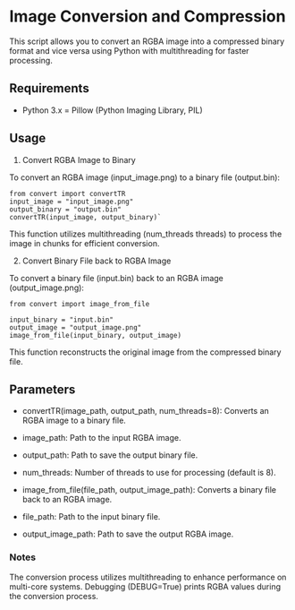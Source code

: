# Image Conversion and Compression
This script allows you to convert an RGBA image into a compressed binary format and vice versa using Python with multithreading for faster processing.

## Requirements
- Python 3.x
= Pillow (Python Imaging Library, PIL)

## Usage
1. Convert RGBA Image to Binary

To convert an RGBA image (input_image.png) to a binary file (output.bin):
```
from convert import convertTR
input_image = "input_image.png"
output_binary = "output.bin"
convertTR(input_image, output_binary)`
```

This function utilizes multithreading (num_threads threads) to process the image in chunks for efficient conversion.

2. Convert Binary File back to RGBA Image

To convert a binary file (input.bin) back to an RGBA image (output_image.png):

```
from convert import image_from_file

input_binary = "input.bin"
output_image = "output_image.png"
image_from_file(input_binary, output_image)
```

This function reconstructs the original image from the compressed binary file.

## Parameters
- convertTR(image_path, output_path, num_threads=8): Converts an RGBA image to a binary file.

- image_path: Path to the input RGBA image.
- output_path: Path to save the output binary file.
- num_threads: Number of threads to use for processing (default is 8).
- image_from_file(file_path, output_image_path): Converts a binary file back to an RGBA image.

- file_path: Path to the input binary file.
- output_image_path: Path to save the output RGBA image.
### Notes
The conversion process utilizes multithreading to enhance performance on multi-core systems.
 Debugging (DEBUG=True) prints RGBA values during the conversion process.
